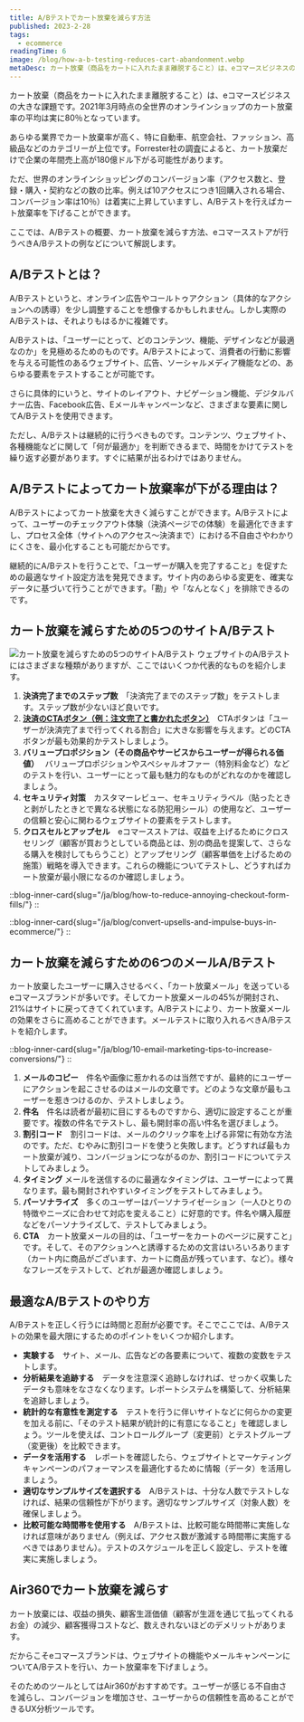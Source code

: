 ```yaml
---
title: A/Bテストでカート放棄を減らす方法
published: 2023-2-28
tags: 
  - ecommerce
readingTime: 6
image: /blog/how-a-b-testing-reduces-cart-abandonment.webp
metaDesc: カート放棄（商品をカートに入れたまま離脱すること）は、eコマースビジネスの大きな課題です。2021年3月時点の全世界のオンラインショップのカート放棄率の平均は実に80％となっています。
---
```


カート放棄（商品をカートに入れたまま離脱すること）は、eコマースビジネスの大きな課題です。2021年3月時点の全世界のオンラインショップのカート放棄率の平均は実に80％となっています。

あらゆる業界でカート放棄率が高く、特に自動車、航空会社、ファッション、高級品などのカテゴリーが上位です。Forrester社の調査によると、カート放棄だけで企業の年間売上高が180億ドル下がる可能性があります。

ただ、世界のオンラインショッピングのコンバージョン率（アクセス数と、登録・購入・契約などの数の比率。例えば10アクセスにつき1回購入される場合、コンバージョン率は10％）は着実に上昇していますし、A/Bテストを行えばカート放棄率を下げることができます。

ここでは、A/Bテストの概要、カート放棄を減らす方法、eコマースストアが行うべきA/Bテストの例などについて解説します。
## A/Bテストとは？
A/Bテストというと、オンライン広告やコールトゥアクション（具体的なアクションへの誘導）を少し調整することを想像するかもしれません。しかし実際のA/Bテストは、それよりもはるかに複雑です。

A/Bテストは、「ユーザーにとって、どのコンテンツ、機能、デザインなどが最適なのか」を見極めるためのものです。A/Bテストによって、消費者の行動に影響を与える可能性のあるウェブサイト、広告、ソーシャルメディア機能などの、あらゆる要素をテストすることが可能です。

さらに具体的にいうと、サイトのレイアウト、ナビゲーション機能、デジタルバナー広告、Facebook広告、Eメールキャンペーンなど、さまざまな要素に関してA/Bテストを使用できます。

ただし、A/Bテストは継続的に行うべきものです。コンテンツ、ウェブサイト、各種機能などに関して「何が最適か」を判断できるまで、時間をかけてテストを繰り返す必要があります。すぐに結果が出るわけではありません。
## A/Bテストによってカート放棄率が下がる理由は？
A/Bテストによってカート放棄を大きく減らすことができます。A/Bテストによって、ユーザーのチェックアウト体験（決済ページでの体験）を最適化できますし、プロセス全体（サイトへのアクセス～決済まで）における不自由さやわかりにくさを、最小化することも可能だからです。

継続的にA/Bテストを行うことで、「ユーザーが購入を完了すること」を促すための最適なサイト設定方法を発見できます。サイト内のあらゆる変更を、確実なデータに基づいて行うことができます。「勘」や「なんとなく」を排除できるのです。

## カート放棄を減らすための5つのサイトA/Bテスト 
![カート放棄を減らすための5つのサイトA/Bテスト](/blog/how-a-b-testing-reduces-cart-abandonment-1.webp)
ウェブサイトのA/Bテストにはさまざまな種類がありますが、ここではいくつか代表的なものを紹介します。

1. **決済完了までのステップ数**　「決済完了までのステップ数」をテストします。ステップ数が少ないほど良いです。
2. [**決済のCTAボタン（例：注文完了と書かれたボタン）**](/ja/cro-checklist-campaign/)　CTAボタンは「ユーザーが決済完了まで行ってくれる割合」に大きな影響を与えます。どのCTAボタンが最も効果的かテストしましょう。
3. **バリュープロポジション（その商品やサービスからユーザーが得られる価値）**　
バリュープロポジションやスペシャルオファー（特別料金など）などのテストを行い、ユーザーにとって最も魅力的なものがどれなのかを確認しましょう。
4. **セキュリティ対策**　カスタマーレビュー、セキュリティラベル（貼ったときと剥がしたときとで異なる状態になる防犯用シール）の使用など、ユーザーの信頼と安心に関わるウェブサイトの要素をテストします。
5. **クロスセルとアップセル**　eコマースストアは、収益を上げるためにクロスセリング（顧客が買おうとしている商品とは、別の商品を提案して、さらなる購入を検討してもらうこと）とアップセリング（顧客単価を上げるための施策）戦略を導入できます。これらの機能についてテストし、どうすればカート放棄が最小限になるのか確認しましょう。

::blog-inner-card{slug="/ja/blog/how-to-reduce-annoying-checkout-form-fills/"}
::

::blog-inner-card{slug="/ja/blog/convert-upsells-and-impulse-buys-in-ecommerce/"}
::

## カート放棄を減らすための6つのメールA/Bテスト
カート放棄したユーザーに購入させるべく、「カート放棄メール」を送っているeコマースブランドが多いです。そしてカート放棄メールの45%が開封され、21%はサイトに戻ってきてくれています。A/Bテストにより、カート放棄メールの効果をさらに高めることができます。メールテストに取り入れるべきA/Bテストを紹介します。

::blog-inner-card{slug="/ja/blog/10-email-marketing-tips-to-increase-conversions/"}
::

1. **メールのコピー**　件名や画像に惹かれるのは当然ですが、最終的にユーザーにアクションを起こさせるのはメールの文章です。どのような文章が最もユーザーを惹きつけるのか、テストしましょう。
2. **件名**　件名は読者が最初に目にするものですから、適切に設定することが重要です。複数の件名でテストし、最も開封率の高い件名を選びましょう。
3. **割引コード**　割引コードは、メールのクリック率を上げる非常に有効な方法のです。ただ、むやみに割引コードを使うと失敗します。どうすれば最もカート放棄が減り、コンバージョンにつながるのか、割引コードについてテストしてみましょう。
4. **タイミング** メールを送信するのに最適なタイミングは、ユーザーによって異なります。最も開封されやすいタイミングをテストしてみましょう。
5. **パーソナライズ**　多くのユーザーはパーソナライゼーション（一人ひとりの特徴やニーズに合わせて対応を変えること）に好意的です。件名や購入履歴などをパーソナライズして、テストしてみましょう。
6. **CTA**　カート放棄メールの目的は、「ユーザーをカートのページに戻すこと」です。そして、そのアクションへと誘導するための文言はいろいろあります（カート内に商品がございます、カートに商品が残っています、など）。様々なフレーズをテストして、どれが最適か確認しましょう。

## 最適なA/Bテストのやり方
A/Bテストを正しく行うには時間と忍耐が必要です。そこでここでは、A/Bテストの効果を最大限にするためのポイントをいくつか紹介します。

- **実験する**　サイト、メール、広告などの各要素について、複数の変数をテストします。
- **分析結果を追跡する**　データを注意深く追跡しなければ、せっかく収集したデータも意味をなさなくなります。レポートシステムを構築して、分析結果を追跡しましょう。
- **統計的な有意性を測定する**　テストを行うに伴いサイトなどに何らかの変更を加える前に、「そのテスト結果が統計的に有意になること」を確認しましょう。ツールを使えば、コントロールグループ（変更前）とテストグループ（変更後）を比較できます。
- **データを活用する**　レポートを確認したら、ウェブサイトとマーケティングキャンペーンのパフォーマンスを最適化するために情報（データ）を活用しましょう。
- **適切なサンプルサイズを選択する**　A/Bテストは、十分な人数でテストしなければ、結果の信頼性が下がります。適切なサンプルサイズ（対象人数）を確保しましょう。
- **比較可能な時間帯を使用する**　A/Bテストは、比較可能な時間帯に実施しなければ意味がありません（例えば、アクセス数が激減する時間帯に実施するべきではありません）。テストのスケジュールを正しく設定し、テストを確実に実施しましょう。

## Air360でカート放棄を減らす
カート放棄には、収益の損失、顧客生涯価値（顧客が生涯を通じて払ってくれるお金）の減少、顧客獲得コストなど、数えきれないほどのデメリットがあります。

だからこそeコマースブランドは、ウェブサイトの機能やメールキャンペーンについてA/Bテストを行い、カート放棄率を下げましょう。

そのためのツールとしてはAir360がおすすめです。ユーザーが感じる不自由さを減らし、コンバージョンを増加させ、ユーザーからの信頼性を高めることができるUX分析ツールです。
